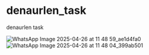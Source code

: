# denaurlen_task

denaurlen task

![WhatsApp Image 2025-04-26 at 11 48 59_ae1d4fa0](https://github.com/user-attachments/assets/c612c540-edd4-4cd8-af40-8b380e09b973)
![WhatsApp Image 2025-04-26 at 11 48 04_399ab501](https://github.com/user-attachments/assets/29b389b3-170b-46e7-b189-c138d303e6f8)


